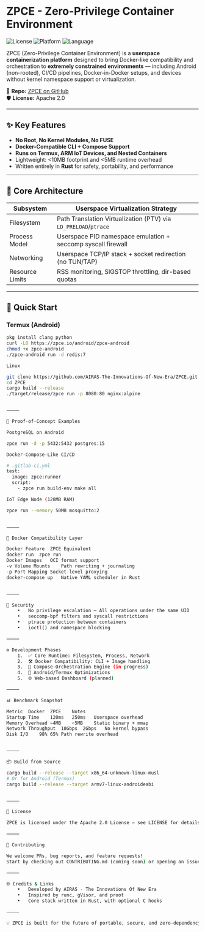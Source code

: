 # ZPCE - Zero-Privilege Container Environment

![License](https://img.shields.io/badge/license-Apache%202.0-blue.svg)
![Platform](https://img.shields.io/badge/platform-Android%20%7C%20Linux%20%7C%20Docker-in-Docker-lightgrey)
![Language](https://img.shields.io/badge/language-Rust-orange)

ZPCE (Zero-Privilege Container Environment) is a **userspace containerization platform** designed to bring Docker-like compatibility and orchestration to **extremely constrained environments** — including Android (non-rooted), CI/CD pipelines, Docker-in-Docker setups, and devices without kernel namespace support or virtualization.

🔗 **Repo:** [ZPCE on GitHub](https://github.com/AIRAS-The-Innovations-Of-New-Era/ZPCE.git)  
🛡️ **License:** Apache 2.0

---

## ✨ Key Features

- **No Root, No Kernel Modules, No FUSE**
- **Docker-Compatible CLI + Compose Support**
- **Runs on Termux, ARM IoT Devices, and Nested Containers**
- Lightweight: <10MB footprint and <5MB runtime overhead
- Written entirely in **Rust** for safety, portability, and performance

---

## 🔧 Core Architecture

| Subsystem         | Userspace Virtualization Strategy                             |
|------------------|---------------------------------------------------------------|
| Filesystem       | Path Translation Virtualization (PTV) via `LD_PRELOAD`/`ptrace` |
| Process Model    | Userspace PID namespace emulation + seccomp syscall firewall   |
| Networking       | Userspace TCP/IP stack + socket redirection (no TUN/TAP)       |
| Resource Limits  | RSS monitoring, SIGSTOP throttling, dir-based quotas           |

---

## 🚀 Quick Start

### Termux (Android)
```bash
pkg install clang python
curl -LO https://zpce.io/android/zpce-android
chmod +x zpce-android
./zpce-android run -d redis:7

Linux

git clone https://github.com/AIRAS-The-Innovations-Of-New-Era/ZPCE.git
cd ZPCE
cargo build --release
./target/release/zpce run -p 8080:80 nginx:alpine


⸻

🧪 Proof-of-Concept Examples

PostgreSQL on Android

zpce run -d -p 5432:5432 postgres:15

Docker-Compose-Like CI/CD

# .gitlab-ci.yml
test:
  image: zpce:runner
  script:
    - zpce run build-env make all

IoT Edge Node (128MB RAM)

zpce run --memory 50MB mosquitto:2


⸻

🧩 Docker Compatibility Layer

Docker Feature	ZPCE Equivalent
docker run	zpce run
Docker Images	OCI format support
-v Volume Mounts	Path rewriting + journaling
-p Port Mapping	Socket-level proxying
docker-compose up	Native YAML scheduler in Rust


⸻

🔐 Security
	•	No privilege escalation – All operations under the same UID
	•	seccomp-bpf filters and syscall restrictions
	•	ptrace protection between containers
	•	ioctl() and namespace blocking

⸻

⚙️ Development Phases
	1.	✅ Core Runtime: Filesystem, Process, Network
	2.	🛠 Docker Compatibility: CLI + Image handling
	3.	🚀 Compose-Orchestration Engine (in progress)
	4.	📱 Android/Termux Optimizations
	5.	🌐 Web-based Dashboard (planned)

⸻

📊 Benchmark Snapshot

Metric	Docker	ZPCE	Notes
Startup Time	120ms	250ms	Userspace overhead
Memory Overhead	~4MB	<5MB	Static binary + mmap
Network Throughput	10Gbps	2Gbps	No kernel bypass
Disk I/O	98%	65%	Path rewrite overhead


⸻

📦 Build from Source

cargo build --release --target x86_64-unknown-linux-musl
# Or for Android (Termux)
cargo build --release --target armv7-linux-androideabi


⸻

📘 License

ZPCE is licensed under the Apache 2.0 License — see LICENSE for details.

⸻

🤝 Contributing

We welcome PRs, bug reports, and feature requests!
Start by checking out CONTRIBUTING.md (coming soon) or opening an issue.

⸻

🌐 Credits & Links
	•	Developed by AIRAS - The Innovations Of New Era
	•	Inspired by runc, gVisor, and proot
	•	Core stack written in Rust, with optional C hooks

⸻

💡 ZPCE is built for the future of portable, secure, and zero-dependency containerization — from CI pipelines to edge devices to non-root Android shells.
